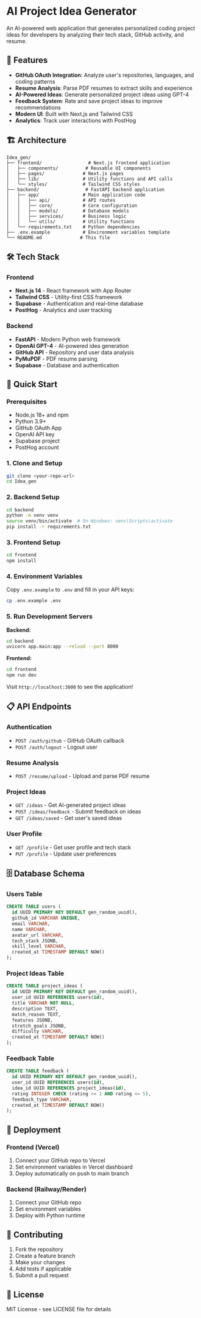 # AI Project Idea Generator

An AI-powered web application that generates personalized coding project ideas for developers by analyzing their tech stack, GitHub activity, and resume.

## 🚀 Features

- **GitHub OAuth Integration**: Analyze user's repositories, languages, and coding patterns
- **Resume Analysis**: Parse PDF resumes to extract skills and experience
- **AI-Powered Ideas**: Generate personalized project ideas using GPT-4
- **Feedback System**: Rate and save project ideas to improve recommendations
- **Modern UI**: Built with Next.js and Tailwind CSS
- **Analytics**: Track user interactions with PostHog

## 🏗️ Architecture

```
Idea_gen/
├── frontend/                 # Next.js frontend application
│   ├── components/          # Reusable UI components
│   ├── pages/              # Next.js pages
│   ├── lib/                # Utility functions and API calls
│   └── styles/             # Tailwind CSS styles
├── backend/                 # FastAPI backend application
│   ├── app/                # Main application code
│   │   ├── api/            # API routes
│   │   ├── core/           # Core configuration
│   │   ├── models/         # Database models
│   │   ├── services/       # Business logic
│   │   └── utils/          # Utility functions
│   └── requirements.txt    # Python dependencies
├── .env.example            # Environment variables template
└── README.md              # This file
```

## 🛠️ Tech Stack

### Frontend
- **Next.js 14** - React framework with App Router
- **Tailwind CSS** - Utility-first CSS framework
- **Supabase** - Authentication and real-time database
- **PostHog** - Analytics and user tracking

### Backend
- **FastAPI** - Modern Python web framework
- **OpenAI GPT-4** - AI-powered idea generation
- **GitHub API** - Repository and user data analysis
- **PyMuPDF** - PDF resume parsing
- **Supabase** - Database and authentication

## 🚀 Quick Start

### Prerequisites
- Node.js 18+ and npm
- Python 3.9+
- GitHub OAuth App
- OpenAI API key
- Supabase project
- PostHog account

### 1. Clone and Setup

```bash
git clone <your-repo-url>
cd Idea_gen
```

### 2. Backend Setup

```bash
cd backend
python -m venv venv
source venv/bin/activate  # On Windows: venv\Scripts\activate
pip install -r requirements.txt
```

### 3. Frontend Setup

```bash
cd frontend
npm install
```

### 4. Environment Variables

Copy `.env.example` to `.env` and fill in your API keys:

```bash
cp .env.example .env
```

### 5. Run Development Servers

**Backend:**
```bash
cd backend
uvicorn app.main:app --reload --port 8000
```

**Frontend:**
```bash
cd frontend
npm run dev
```

Visit `http://localhost:3000` to see the application!

## 📋 API Endpoints

### Authentication
- `POST /auth/github` - GitHub OAuth callback
- `POST /auth/logout` - Logout user

### Resume Analysis
- `POST /resume/upload` - Upload and parse PDF resume

### Project Ideas
- `GET /ideas` - Get AI-generated project ideas
- `POST /ideas/feedback` - Submit feedback on ideas
- `GET /ideas/saved` - Get user's saved ideas

### User Profile
- `GET /profile` - Get user profile and tech stack
- `PUT /profile` - Update user preferences

## 🗄️ Database Schema

### Users Table
```sql
CREATE TABLE users (
  id UUID PRIMARY KEY DEFAULT gen_random_uuid(),
  github_id VARCHAR UNIQUE,
  email VARCHAR,
  name VARCHAR,
  avatar_url VARCHAR,
  tech_stack JSONB,
  skill_level VARCHAR,
  created_at TIMESTAMP DEFAULT NOW()
);
```

### Project Ideas Table
```sql
CREATE TABLE project_ideas (
  id UUID PRIMARY KEY DEFAULT gen_random_uuid(),
  user_id UUID REFERENCES users(id),
  title VARCHAR NOT NULL,
  description TEXT,
  match_reason TEXT,
  features JSONB,
  stretch_goals JSONB,
  difficulty VARCHAR,
  created_at TIMESTAMP DEFAULT NOW()
);
```

### Feedback Table
```sql
CREATE TABLE feedback (
  id UUID PRIMARY KEY DEFAULT gen_random_uuid(),
  user_id UUID REFERENCES users(id),
  idea_id UUID REFERENCES project_ideas(id),
  rating INTEGER CHECK (rating >= 1 AND rating <= 5),
  feedback_type VARCHAR,
  created_at TIMESTAMP DEFAULT NOW()
);
```

## 🚀 Deployment

### Frontend (Vercel)
1. Connect your GitHub repo to Vercel
2. Set environment variables in Vercel dashboard
3. Deploy automatically on push to main branch

### Backend (Railway/Render)
1. Connect your GitHub repo
2. Set environment variables
3. Deploy with Python runtime

## 🤝 Contributing

1. Fork the repository
2. Create a feature branch
3. Make your changes
4. Add tests if applicable
5. Submit a pull request

## 📄 License

MIT License - see LICENSE file for details 
